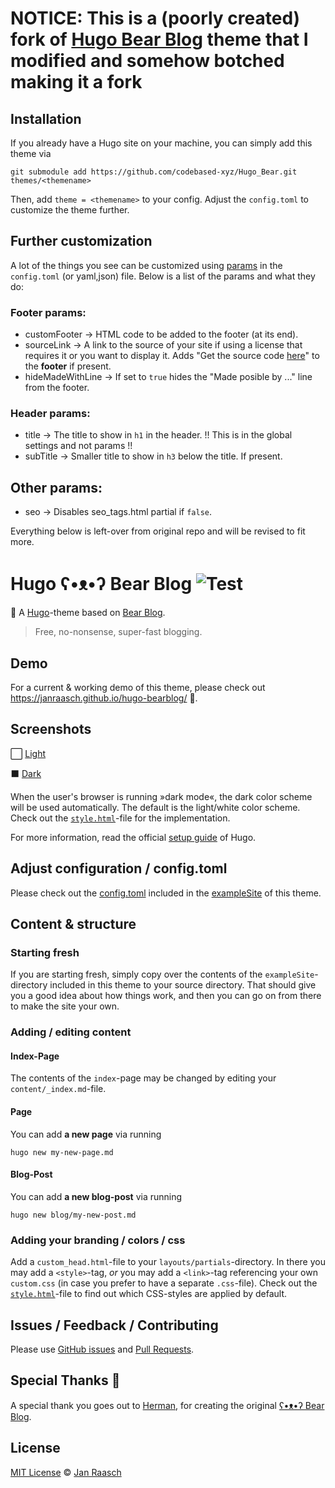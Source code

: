 # NOTICE: This is a (poorly created) fork of [Hugo Bear Blog](https://github.com/janraasch/hugo-bearblog/) theme that I modified and somehow botched making it a fork

## Installation

If you already have a Hugo site on your machine, you can simply add this theme via

```
git submodule add https://github.com/codebased-xyz/Hugo_Bear.git themes/<themename>
```

Then, add `theme = <themename>` to your config. Adjust the `config.toml` to customize the theme further.
## Further customization
A lot of the things you see can be customized using [params](https://gohugo.io/variables/site/#the-siteparams-variable) in the `config.toml` (or yaml,json) file. Below is a list of the params and what they do:
### Footer params:
- customFooter -> HTML code to be added to the footer (at its end).
- sourceLink -> A link to the source of your site if using a license that requires it or you want to display it. Adds "Get the source code [here](sourceLink)" to the **footer** if present.
- hideMadeWithLine -> If set to `true` hides the "Made posible by ..." line from the footer.
### Header params:
- title -> The title to show in `h1` in the header. !! This is in the global settings and not params !!
- subTitle -> Smaller title to show in `h3` below the title. If present.
## Other params:
- seo -> Disables seo_tags.html partial if `false`.

Everything below is left-over from original repo and will be revised to fit more.

# Hugo ʕ•ᴥ•ʔ Bear Blog ![Test](https://github.com/janraasch/hugo-bearblog/workflows/CI/badge.svg?branch=master&event=push)

🧸 A [Hugo](https://gohugo.io/)-theme based on [Bear Blog](https://bearblog.dev).

> Free, no-nonsense, super-fast blogging.

## Demo

For a current & working demo of this theme, please check out https://janraasch.github.io/hugo-bearblog/ 🎯.

## Screenshots

⬜️ [Light][light-screenshot]

⬛️ [Dark][dark-screenshot]

When the user's browser is running »dark mode«, the dark color scheme will be used automatically. The default is the light/white color scheme. Check out the [`style.html`](https://github.com/janraasch/hugo-bearblog/blob/master/layouts/partials/style.html)-file for the implementation.


For more information, read the official [setup guide][hugo-setup-guide] of Hugo.

## Adjust configuration / config.toml

Please check out the [config.toml](https://github.com/janraasch/hugo-bearblog/blob/master/exampleSite/config.toml) included in the [exampleSite](https://github.com/janraasch/hugo-bearblog/tree/master/exampleSite) of this theme.

## Content & structure

### Starting fresh

If you are starting fresh, simply copy over the contents of the `exampleSite`-directory included in this theme to your source directory. That should give you a good idea about how things work, and then you can go on from there to make the site your own.

### Adding / editing content

#### Index-Page

The contents of the `index`-page may be changed by editing your `content/_index.md`-file.

#### Page

You can add **a new page** via running

```
hugo new my-new-page.md
```

#### Blog-Post

You can add **a new blog-post** via running

```
hugo new blog/my-new-post.md
```

### Adding your branding / colors / css

Add a `custom_head.html`-file to your `layouts/partials`-directory. In there you may add a `<style>`-tag, *or* you may add a `<link>`-tag referencing your own `custom.css` (in case you prefer to have a separate `.css`-file). Check out the [`style.html`](https://github.com/janraasch/hugo-bearblog/blob/master/layouts/partials/style.html)-file to find out which CSS-styles are applied by default.

## Issues / Feedback / Contributing
Please use [GitHub issues](https://github.com/janraasch/hugo-bearblog/issues) and [Pull Requests](https://github.com/janraasch/hugo-bearblog/pulls).

## Special Thanks 🎁

A special thank you goes out to [Herman](https://herman.bearblog.dev), for creating the original [ʕ•ᴥ•ʔ Bear Blog](https://bearblog.dev/).

## License
[MIT License](http://en.wikipedia.org/wiki/MIT_License) © [Jan Raasch](https://www.janraasch.com)

[hugo-setup-guide]: https://gohugo.io/getting-started/installing
[light-screenshot]: https://raw.githubusercontent.com/janraasch/hugo-bearblog/master/images/screenshot.png
[dark-screenshot]: https://raw.githubusercontent.com/janraasch/hugo-bearblog/master/images/screenshot-dark.png
